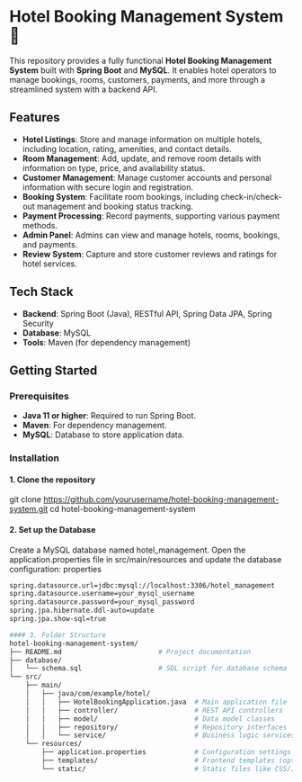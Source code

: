 # Hotel Booking Management System 🏨

This repository provides a fully functional **Hotel Booking Management System** built with **Spring Boot** and **MySQL**. It enables hotel operators to manage bookings, rooms, customers, payments, and more through a streamlined system with a backend API.

## Features

- **Hotel Listings**: Store and manage information on multiple hotels, including location, rating, amenities, and contact details.
- **Room Management**: Add, update, and remove room details with information on type, price, and availability status.
- **Customer Management**: Manage customer accounts and personal information with secure login and registration.
- **Booking System**: Facilitate room bookings, including check-in/check-out management and booking status tracking.
- **Payment Processing**: Record payments, supporting various payment methods.
- **Admin Panel**: Admins can view and manage hotels, rooms, bookings, and payments.
- **Review System**: Capture and store customer reviews and ratings for hotel services.

## Tech Stack

- **Backend**: Spring Boot (Java), RESTful API, Spring Data JPA, Spring Security
- **Database**: MySQL
- **Tools**: Maven (for dependency management)

## Getting Started

### Prerequisites

- **Java 11 or higher**: Required to run Spring Boot.
- **Maven**: For dependency management.
- **MySQL**: Database to store application data.

### Installation

#### 1. Clone the repository
git clone https://github.com/yourusername/hotel-booking-management-system.git
cd hotel-booking-management-system

#### 2. Set up the Database
Create a MySQL database named hotel_management.
Open the application.properties file in src/main/resources and update the database configuration:
properties

```bash
spring.datasource.url=jdbc:mysql://localhost:3306/hotel_management
spring.datasource.username=your_mysql_username
spring.datasource.password=your_mysql_password
spring.jpa.hibernate.ddl-auto=update
spring.jpa.show-sql=true

#### 3. Folder Structure
hotel-booking-management-system/
├── README.md                        # Project documentation
├── database/
│   └── schema.sql                   # SQL script for database schema
└── src/
    ├── main/
    │   ├── java/com/example/hotel/
    │   │   ├── HotelBookingApplication.java  # Main application file
    │   │   ├── controller/                   # REST API controllers
    │   │   ├── model/                        # Data model classes
    │   │   ├── repository/                   # Repository interfaces
    │   │   └── service/                      # Business logic services
    └── resources/
        ├── application.properties            # Configuration settings
        ├── templates/                        # Frontend templates (optional)
        └── static/                           # Static files like CSS/JS

